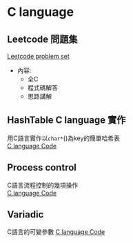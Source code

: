 # C language
## Leetcode 問題集
[Leetcode problem set](https://github.com/Peruschi/leetcode-C/tree/main/problems)
- 內容:
  - 全C
  - 程式碼解答
  - 思路講解  

## HashTable C language 實作
用C語言實作以`char*`()為key的簡單哈希表  
[C language Code](https://github.com/Peruschi/leetcode-C/blob/main/HashTable/HashTable.md)

## Process control
C語言流程控制的幾項操作  
[C language Code](https://github.com/Peruschi/leetcode-C/blob/main/Process%20control.md)

## Variadic
C語言的可變參數
[C language Code](https://github.com/Peruschi/leetcode-C/blob/main/Variadic.md)
